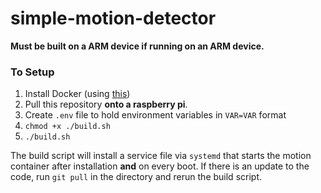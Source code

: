 # simple-motion-detector

**Must be built on a ARM device if running on an ARM device.**

### To Setup

1. Install Docker (using [this](https://phoenixnap.com/kb/docker-on-raspberry-pi))
2. Pull this repository **onto a raspberry pi**.
3. Create `.env` file to hold environment variables in `VAR=VAR` format
4. `chmod +x ./build.sh`
5. `./build.sh`


The build script will install a service file via `systemd` that starts the motion container after installation **and** on every boot.
If there is an update to the code, run `git pull` in the directory and rerun the build script.
